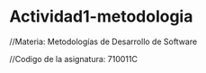 ﻿# Actividad1-metodologia
//Materia: Metodologías de Desarrollo de Software

//Codigo de la asignatura: 710011C
